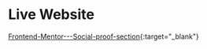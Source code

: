 # Live Website
[Frontend-Mentor---Social-proof-section](https://frontend-mentor-social-proof-section-brown.vercel.app/){:target="_blank"}

